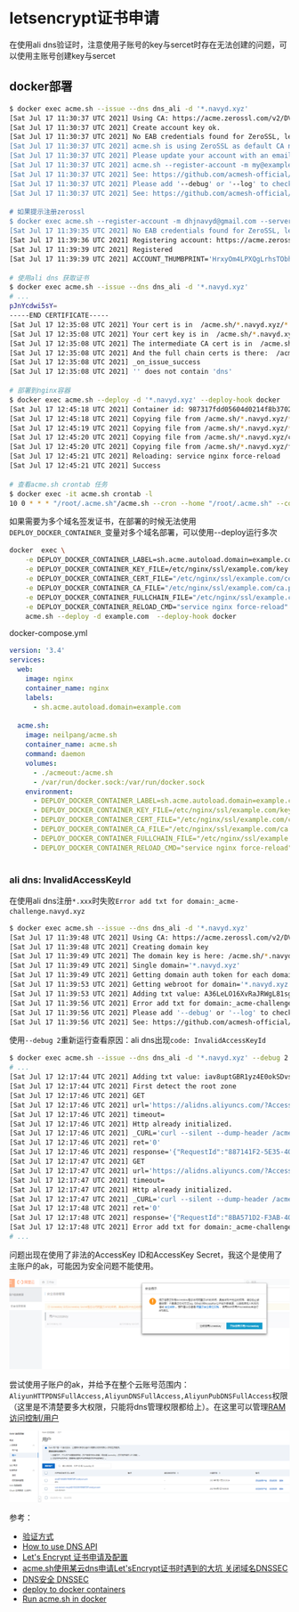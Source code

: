 # letsencrypt证书申请

<!-- todo -->

在使用ali dns验证时，注意使用子账号的key与sercet时存在无法创建的问题，可以使用主账号创建key与sercet

## docker部署

```sh
$ docker exec acme.sh --issue --dns dns_ali -d '*.navyd.xyz'
[Sat Jul 17 11:30:37 UTC 2021] Using CA: https://acme.zerossl.com/v2/DV90
[Sat Jul 17 11:30:37 UTC 2021] Create account key ok.
[Sat Jul 17 11:30:37 UTC 2021] No EAB credentials found for ZeroSSL, let's get one
[Sat Jul 17 11:30:37 UTC 2021] acme.sh is using ZeroSSL as default CA now.
[Sat Jul 17 11:30:37 UTC 2021] Please update your account with an email address first.
[Sat Jul 17 11:30:37 UTC 2021] acme.sh --register-account -m my@example.com
[Sat Jul 17 11:30:37 UTC 2021] See: https://github.com/acmesh-official/acme.sh/wiki/ZeroSSL.com-CA
[Sat Jul 17 11:30:37 UTC 2021] Please add '--debug' or '--log' to check more details.
[Sat Jul 17 11:30:37 UTC 2021] See: https://github.com/acmesh-official/acme.sh/wiki/How-to-debug-acme.sh

# 如果提示注册zerossl
$ docker exec acme.sh --register-account -m dhjnavyd@gmail.com --server zerossl
[Sat Jul 17 11:39:35 UTC 2021] No EAB credentials found for ZeroSSL, let's get one
[Sat Jul 17 11:39:36 UTC 2021] Registering account: https://acme.zerossl.com/v2/DV90
[Sat Jul 17 11:39:39 UTC 2021] Registered
[Sat Jul 17 11:39:39 UTC 2021] ACCOUNT_THUMBPRINT='HrxyOm4LPXQgLrhsTObh2GJoCLtcN09qclO3xndmNDg'

# 使用ali dns 获取证书
$ docker exec acme.sh --issue --dns dns_ali -d '*.navyd.xyz'
# ...
pJnYcdwi5sY=
-----END CERTIFICATE-----
[Sat Jul 17 12:35:08 UTC 2021] Your cert is in  /acme.sh/*.navyd.xyz/*.navyd.xyz.cer
[Sat Jul 17 12:35:08 UTC 2021] Your cert key is in  /acme.sh/*.navyd.xyz/*.navyd.xyz.key
[Sat Jul 17 12:35:08 UTC 2021] The intermediate CA cert is in  /acme.sh/*.navyd.xyz/ca.cer
[Sat Jul 17 12:35:08 UTC 2021] And the full chain certs is there:  /acme.sh/*.navyd.xyz/fullchain.cer
[Sat Jul 17 12:35:08 UTC 2021] _on_issue_success
[Sat Jul 17 12:35:08 UTC 2021] '' does not contain 'dns'

# 部署到nginx容器
$ docker exec acme.sh --deploy -d '*.navyd.xyz' --deploy-hook docker
[Sat Jul 17 12:45:18 UTC 2021] Container id: 987317fdd05604d0214f8b370230b4efd2445677d31fc54664251daa8126078a
[Sat Jul 17 12:45:18 UTC 2021] Copying file from /acme.sh/*.navyd.xyz/*.navyd.xyz.key to /etc/nginx/ssl/*.navyd.xyz/key.pem
[Sat Jul 17 12:45:19 UTC 2021] Copying file from /acme.sh/*.navyd.xyz/*.navyd.xyz.cer to /etc/nginx/ssl/*.navyd.xyz/cert.pem
[Sat Jul 17 12:45:20 UTC 2021] Copying file from /acme.sh/*.navyd.xyz/ca.cer to /etc/nginx/ssl/*.navyd.xyz/ca.pem
[Sat Jul 17 12:45:20 UTC 2021] Copying file from /acme.sh/*.navyd.xyz/fullchain.cer to /etc/nginx/ssl/*.navyd.xyz/full.pem
[Sat Jul 17 12:45:21 UTC 2021] Reloading: service nginx force-reload
[Sat Jul 17 12:45:21 UTC 2021] Success

# 查看acme.sh crontab 任务
$ docker exec -it acme.sh crontab -l
10 0 * * * "/root/.acme.sh"/acme.sh --cron --home "/root/.acme.sh" --config-home "/acme.sh"
```

如果需要为多个域名签发证书，在部署的时候无法使用`DEPLOY_DOCKER_CONTAINER_`变量对多个域名部署，可以使用--deploy运行多次

```sh
docker  exec \
    -e DEPLOY_DOCKER_CONTAINER_LABEL=sh.acme.autoload.domain=example.com \
    -e DEPLOY_DOCKER_CONTAINER_KEY_FILE=/etc/nginx/ssl/example.com/key.pem \
    -e DEPLOY_DOCKER_CONTAINER_CERT_FILE="/etc/nginx/ssl/example.com/cert.pem" \
    -e DEPLOY_DOCKER_CONTAINER_CA_FILE="/etc/nginx/ssl/example.com/ca.pem" \
    -e DEPLOY_DOCKER_CONTAINER_FULLCHAIN_FILE="/etc/nginx/ssl/example.com/full.pem" \
    -e DEPLOY_DOCKER_CONTAINER_RELOAD_CMD="service nginx force-reload" \
    acme.sh --deploy -d example.com  --deploy-hook docker
```

docker-compose.yml

```yml
version: '3.4'
services:
  web:
    image: nginx
    container_name: nginx
    labels:
      - sh.acme.autoload.domain=example.com

  acme.sh:
    image: neilpang/acme.sh
    container_name: acme.sh    
    command: daemon
    volumes:
      - ./acmeout:/acme.sh
      - /var/run/docker.sock:/var/run/docker.sock 
    environment:
      - DEPLOY_DOCKER_CONTAINER_LABEL=sh.acme.autoload.domain=example.com
      - DEPLOY_DOCKER_CONTAINER_KEY_FILE=/etc/nginx/ssl/example.com/key.pem
      - DEPLOY_DOCKER_CONTAINER_CERT_FILE="/etc/nginx/ssl/example.com/cert.pem"
      - DEPLOY_DOCKER_CONTAINER_CA_FILE="/etc/nginx/ssl/example.com/ca.pem"
      - DEPLOY_DOCKER_CONTAINER_FULLCHAIN_FILE="/etc/nginx/ssl/example.com/full.pem"
      - DEPLOY_DOCKER_CONTAINER_RELOAD_CMD="service nginx force-reload"
  
```

### ali dns: InvalidAccessKeyId

在使用ali dns注册`*.xxx`时失败`Error add txt for domain:_acme-challenge.navyd.xyz`

```sh
$ docker exec acme.sh --issue --dns dns_ali -d '*.navyd.xyz'
[Sat Jul 17 11:39:48 UTC 2021] Using CA: https://acme.zerossl.com/v2/DV90
[Sat Jul 17 11:39:48 UTC 2021] Creating domain key
[Sat Jul 17 11:39:49 UTC 2021] The domain key is here: /acme.sh/*.navyd.xyz/*.navyd.xyz.key
[Sat Jul 17 11:39:49 UTC 2021] Single domain='*.navyd.xyz'
[Sat Jul 17 11:39:49 UTC 2021] Getting domain auth token for each domain
[Sat Jul 17 11:39:53 UTC 2021] Getting webroot for domain='*.navyd.xyz'
[Sat Jul 17 11:39:53 UTC 2021] Adding txt value: A36LeLO16XvRaJRWgL81sge5vcSJxBln5V7mpiz5nIQ for domain:  _acme-challenge.navyd.xyz
[Sat Jul 17 11:39:56 UTC 2021] Error add txt for domain:_acme-challenge.navyd.xyz
[Sat Jul 17 11:39:56 UTC 2021] Please add '--debug' or '--log' to check more details.
[Sat Jul 17 11:39:56 UTC 2021] See: https://github.com/acmesh-official/acme.sh/wiki/How-to-debug-acme.sh
```

使用`--debug 2`重新运行查看原因：ali dns出现`code: InvalidAccessKeyId`

```sh
$ docker exec acme.sh --issue --dns dns_ali -d '*.navyd.xyz' --debug 2
# ...
[Sat Jul 17 12:17:44 UTC 2021] Adding txt value: iav8uptGBR1yz4E0okSDvsIIqyNSszYpvlB6wS1y_hw for domain:  _acme-challenge.navyd.xyz
[Sat Jul 17 12:17:44 UTC 2021] First detect the root zone
[Sat Jul 17 12:17:46 UTC 2021] GET
[Sat Jul 17 12:17:46 UTC 2021] url='https://alidns.aliyuncs.com/?AccessKeyId="LTAI5tS1eJSg1AeXo1uGTWq5"&Action=DescribeDomainRecords&DomainName=navyd.xyz&Format=json&SignatureMethod=HMAC-SHA1&SignatureNonce=1626524264907657673&SignatureVersion=1.0&Timestamp=2021-07-17T12%3A17%3A44Z&Version=2015-01-09&Signature=YTzU4GXGSJjiqQ3PPiIvJr%2FfteE%3D'
[Sat Jul 17 12:17:46 UTC 2021] timeout=
[Sat Jul 17 12:17:46 UTC 2021] Http already initialized.
[Sat Jul 17 12:17:46 UTC 2021] _CURL='curl --silent --dump-header /acme.sh/http.header  -L  --trace-ascii /tmp/tmp.nlM15sEwYp '
[Sat Jul 17 12:17:46 UTC 2021] ret='0'
[Sat Jul 17 12:17:46 UTC 2021] response='{"RequestId":"887141F2-5E35-4086-A684-37C9C0C2345F","Message":"Specified access key is not found or invalid.","Recommend":"https://error-center.aliyun.com/status/search?Keyword=InvalidAccessKeyId&source=PopGw","HostId":"alidns.aliyuncs.com","Code":"InvalidAccessKeyId"}'
[Sat Jul 17 12:17:47 UTC 2021] GET
[Sat Jul 17 12:17:47 UTC 2021] url='https://alidns.aliyuncs.com/?AccessKeyId="LTAI5tS1eJSg1AeXo1uGTWq5"&Action=DescribeDomainRecords&DomainName=xyz&Format=json&SignatureMethod=HMAC-SHA1&SignatureNonce=1626524266842536109&SignatureVersion=1.0&Timestamp=2021-07-17T12%3A17%3A46Z&Version=2015-01-09&Signature=fASHrOjwsI4bsuII7Bqi9mrM%2Fvs%3D'
[Sat Jul 17 12:17:47 UTC 2021] timeout=
[Sat Jul 17 12:17:47 UTC 2021] Http already initialized.
[Sat Jul 17 12:17:47 UTC 2021] _CURL='curl --silent --dump-header /acme.sh/http.header  -L  --trace-ascii /tmp/tmp.nlM15sEwYp '
[Sat Jul 17 12:17:48 UTC 2021] ret='0'
[Sat Jul 17 12:17:48 UTC 2021] response='{"RequestId":"8BA571D2-F3AB-4081-9E42-8511597D661C","Message":"Specified access key is not found or invalid.","Recommend":"https://error-center.aliyun.com/status/search?Keyword=InvalidAccessKeyId&source=PopGw","HostId":"alidns.aliyuncs.com","Code":"InvalidAccessKeyId"}'
[Sat Jul 17 12:17:48 UTC 2021] Error add txt for domain:_acme-challenge.navyd.xyz
# ...
```

问题出现在使用了非法的AccessKey ID和AccessKey Secret，我这个是使用了主账户的ak，可能因为安全问题不能使用。

![不要使用云账号AccessKey](../assets/images/e748d22d-82be-41d4-9e60-2dd4d29a9e42.png)

尝试使用子账户的ak，并给予在整个云账号范围内：`AliyunHTTPDNSFullAccess,AliyunDNSFullAccess,AliyunPubDNSFullAccess`权限（这里是不清楚要多大权限，只能将dns管理权限都给上）。在这里可以管理[RAM 访问控制/用户](https://ram.console.aliyun.com/users/)

![](../assets/images/5ee35819-d496-4c01-8f4f-91ea0509e7fa.png)

参考：

* [验证方式](https://letsencrypt.org/zh-cn/docs/challenge-types/)
* [How to use DNS API](https://github.com/acmesh-official/acme.sh/wiki/dnsapi)
* [Let's Encrypt 证书申请及配置](https://www.jianshu.com/p/1a792f87b6fe)
* [acme.sh使用某云dns申请Let'sEncrypt证书时遇到的大坑 关闭域名DNSSEC](https://www.vpslala.com/t/514)
* [DNS安全 DNSSEC](https://dns.console.aliyun.com/#/dns/dnssec/navyd.xyz)
* [deploy to docker containers](https://github.com/acmesh-official/acme.sh/wiki/deploy-to-docker-containers)
* [Run acme.sh in docker](https://github.com/acmesh-official/acme.sh/wiki/Run-acme.sh-in-docker)
